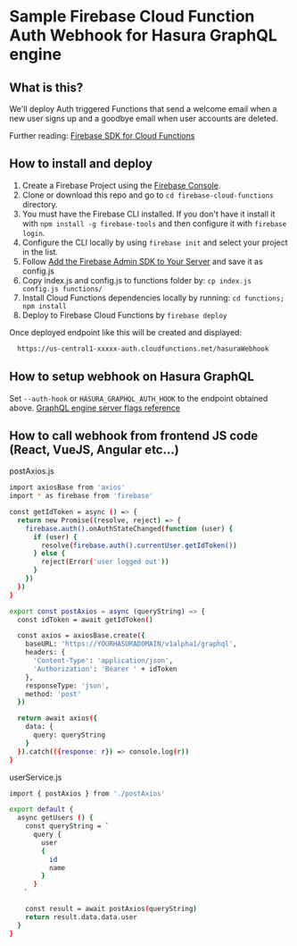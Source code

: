# Sample Firebase Cloud Function Auth Webhook for Hasura GraphQL engine

## What is this?

We'll deploy Auth triggered Functions that send a welcome email when a new user signs up and a goodbye email when user accounts are deleted.

Further reading: [Firebase SDK for Cloud Functions](https://firebase.google.com/docs/functions/)


## How to install and deploy

 1. Create a Firebase Project using the [Firebase Console](https://console.firebase.google.com).
 1. Clone or download this repo and go to `cd firebase-cloud-functions` directory.
 1. You must have the Firebase CLI installed. If you don't have it install it with `npm install -g firebase-tools` and then configure it with `firebase login`.
 1. Configure the CLI locally by using `firebase init` and select your project in the list.
 1. Follow [Add the Firebase Admin SDK to Your Server](https://firebase.google.com/docs/admin/setup) and save it as config.js
 1. Copy index.js and config.js to functions folder by: `cp index.js config.js functions/`
 1. Install Cloud Functions dependencies locally by running: `cd functions; npm install`
 1. Deploy to Firebase Cloud Functions by `firebase deploy`

 Once deployed endpoint like this will be created and displayed:

  ```bash
    https://us-central1-xxxxx-auth.cloudfunctions.net/hasuraWebhook
  ```

## How to setup webhook on Hasura GraphQL

  Set `--auth-hook` or `HASURA_GRAPHQL_AUTH_HOOK` to the endpoint obtained above.
  [GraphQL engine server flags reference](https://docs.hasura.io/1.0/graphql/manual/deployment/graphql-engine-flags/reference.html)

## How to call webhook from frontend JS code (React, VueJS, Angular etc...)

  postAxios.js
  ```bash
  import axiosBase from 'axios'
  import * as firebase from 'firebase'

  const getIdToken = async () => {
    return new Promise((resolve, reject) => {
      firebase.auth().onAuthStateChanged(function (user) {
        if (user) {
          resolve(firebase.auth().currentUser.getIdToken())
        } else {
          reject(Error('user logged out'))
        }
      })
    })
  }

  export const postAxios = async (queryString) => {
    const idToken = await getIdToken()

    const axios = axiosBase.create({
      baseURL: 'https://YOURHASURADOMAIN/v1alpha1/graphql',
      headers: {
        'Content-Type': 'application/json',
        'Authorization': 'Bearer ' + idToken
      },
      responseType: 'json',
      method: 'post'
    })

    return await axios({
      data: {
        query: queryString
      }
    }).catch(({response: r}) => console.log(r))
  }
  ```

  userService.js
  ```bash
  import { postAxios } from './postAxios'

  export default {
    async getUsers () {
      const queryString = `
        query {
          user
          {
            id
            name
          }
        }
    　`

      const result = await postAxios(queryString)
      return result.data.data.user
    }
  }
  ```
